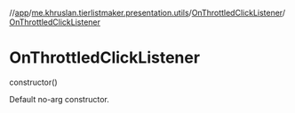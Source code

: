 //[app](../../../index.md)/[me.khruslan.tierlistmaker.presentation.utils](../index.md)/[OnThrottledClickListener](index.md)/[OnThrottledClickListener](-on-throttled-click-listener.md)

# OnThrottledClickListener

constructor()

Default no-arg constructor.
